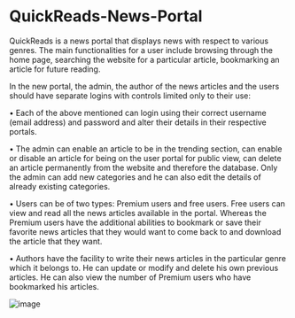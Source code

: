 # QuickReads-News-Portal
QuickReads is a news portal that displays news with respect to various genres. The main 
functionalities for a user include browsing through the home page, searching the website for a 
particular article, bookmarking an article for future reading. 

In the new portal, the admin, the author of the news articles and the users should have separate 
logins with controls limited only to their use:

• Each of the above mentioned can login using their correct username (email address) and 
password and alter their details in their respective portals.

• The admin can enable an article to be in the trending section, can enable or disable an 
article for being on the user portal for public view, can delete an article permanently from 
the website and therefore the database. Only the admin can add new categories and he can 
also edit the details of already existing categories. 

• Users can be of two types: Premium users and free users. 
Free users can view and read all the news articles available in the portal. 
Whereas the Premium users have the additional abilities to bookmark or save their favorite news articles that they would want to come back 
to and download the article that they want. 

• Authors have the facility to write their news articles in the particular genre which it 
belongs to. He can update or modify and delete his own previous articles. He can also view 
the number of Premium users who have bookmarked his articles.

![image](https://user-images.githubusercontent.com/62092976/150115300-8626804e-35cb-4873-99ad-9814e4ac456d.png)
